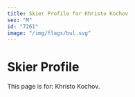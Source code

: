 ```yaml
---
title: Skier Profile for Khristo Kochov
sex: "M"
id: "7261"
image: "/img/flags/bul.svg" 
---
```


# Skier Profile

This page is for: Khristo Kochov.
    